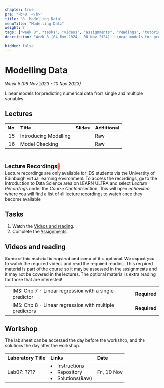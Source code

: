 ```yaml
---
chapter: true
pre: "<b>8. </b>"
title: "8. Modelling Data"
menuTitle: "Modelling Data"
weight: 8
tags: ["week 8", "tasks", "videos", "assignments", "readings", "tutorials"]
description: "Week 8 (04 Nov 2024 - 08 Nov 2024): Linear models for predicting numerical data from single and multiple variables."

hidden: false
---
```

  
  # Modelling Data
  
  _Week 8 (06 Nov 2023 - 10 Nov 2023)_

Linear models for predicting numerical data from single and multiple variables.

## Lectures

<!--
| <div style="width:50px;text-align:center">No.</div> | <div style="width:250px;text-align:left">Title</div> |  <div style="width:80px;text-align:center">Slides</div> | <div style="width:170px;text-align:center">Additional Links</div> | -->
| <div style="text-align:center">No.</div> | <div style="text-align:left">Title</div> |  <div style="text-align:center">Slides</div> | <div style="text-align:center">Additional</div> |
|:---:|:---------------------|:--------:|:------|
  | 15  | Introducing Modelling  | <span><a id = "lecture15"><i class="fas fa-desktop fa-lg"/></a></span> | <span><a id = "GHL15">Raw<i class="fab fa-fw fa-github"/></a></span> |
  | 16  | Model Checking  | <span><a id = "lecture16"><i class="fas fa-desktop fa-lg"/></a></span> | <span><a id = "GHL16">Raw<i class="fab fa-fw fa-github"/></a></span> |

<!-- <li><a id ="W8L4MH">Video 1**</a></li><li><a id = "W8L5MH">Video 2</a></li><li><a id = "W8L6MH">Video 3</a></li> ---><!-- Old video recoding links-->

<br>
<p  style="text-align: left"> 
<font size=4pt><b>Lecture Recordings</b></font>
<span class="fa-stack" style="scale:70%">
    <i class="fas fa-backward fa-stack-1x fa-1x fa-flip-horizontal" style="color:#f37361; box-sizing: content-box; line-height: 24px; width: 24px; height: 24px; border-radius: 100%; border-style: solid; border-width: 4px;"></i>
</span>
<br>
Lecture recordings are only available for IDS students via the University of Edinburgh virtual learning environment. To access the recordings, go to the Introduction to Data Science area on LEARN ULTRA and select <em>Lecture Recordings</em>  under the <em>Course Content</em> section. This will open <em>echovideo</em> where you will find a list of all lecture recordings to watch once they become available. 

</p>


<!--
<p style="text-align: left">
** There was a technical problem with the lecture recordings on Thursday that meant there was no audio. These videos cover the same material from a previous year in the course.
</p>
-->

## Tasks

<ol>
<li>Watch the <a href="#videos and reading">Videos and reading</a>.</li>
  <li>Complete the <a href="#assignments">Assignments</a>.</li>
</ol>

## Videos and reading

<p style="text-align: left">Some of this material is required and some of it is optional. We expect you to watch the required videos and read the required reading. This required material is part of the course so it may be assessed in the assignments and it may not be covered in the lectures. The optional material is extra reading for those that are interested!</p>

<!--
| <div style="width:50px"></div>  | <div style="width:420px"></div>  |  <div style="width:200px"></div> |
|:---:|:---|:---:|
-->
|    |    |    |
|:--:|:---|:--:|
| <i class="fas fa-book"></i> | IMS: <a id="IMS7">Chp 7 - Linear regression with a single predictor</a> | **Required** |
| <i class="fas fa-book"></i> | IMS: <a id="IMS8">Chp 8 - Linear regression with multiple predictors</a> | **Required** |

## Workshop

<p style="text-align: left"> The lab sheet can be accessed the day before the workshop, and the solutions the day after the workshop.</p>


<!--
| <div style="width:300px;text-align:left">Laboratory Title</div> | <div style="width:170px;text-align:left">Links</div> | <div style="width:180px;text-align:left">Date</div> | -->

| <div style="text-align:left">Laboratory Title</div> | <div style="text-align:left">Links</div> | <div style="text-align:left">Date</div> |
|:---|:---|:---|
| Lab07: ???? | <li><a id="LAB7I">Instructions</a></li> <li><a id="LAB7R">Repository</a></li><li><a id="LAB7K">Solutions</a>(<a id="LAB7Kraw">Raw</a>)</li> | Fri, 10 Nov |

<!---
| Lab06: 	Conveying the right message through visualisation | <li><a id="LAB5I">Instructions</a></li> <li><a id="LAB5R">Repository</a></li><li><a id="LAB5K">Solutions</a>(<a id="LAB5Kraw">Raw</a>)</li> | Fri, 10 Nov, 16:00 UK |
--->

<!--
## Assignments

<p style="text-align: left">If you are having difficulty accessing your HW or Lab repo, see troubleshooting advice <a id="troubleshoot">here</a>.</p>

| <div style="width:300px;text-align:left">Assignment Title</div> | <div style="width:170px;text-align:left">Links</div> | <div style="width:180px;text-align:left">Due</div> |
|:---|:---|:---|
| OQ06: Simple linear regression | <li><a id="OQ6">Quiz</a></li> | Mon, 7 Nov, 12:00 UK |

<p style="text-align: left">
<b>Reminder</b>: Homework assignment <em>hw-03</em> is due Fri, 4 Nov, 12:00 UK time (midday).
</p>

<!--
## Code-along

<p style="text-align: left"> Recordings and files from Thursday's code-along.</p>
  
  | <div style="width:200px"></div>  | <div style="width:480px"></div>  |
  |:---|:---|
  | Recording | <a id="CA8YT"><span style="color: red;"><i class="fab fa-youtube fa-lg"> </i></span></a> <a id="CA8MH"><span style="color: #0A1E3F;"><i class="fas fa-file-video fa-lg"></i></span></a>
  | Session artifacts | <a id="CA8Rmd">.Rmd</a> <a id="CA8Md">.md</a>|
  -->
  
  <!--
  ## Interactive R tutorials
  
  <p style="text-align: left"> The following interactive R tutorial is designed to give you more practice with R. If you’re struggling with any of the topics covered this week, we strongly recommend you work through the interactive tutorials.</p>
  
  |  <div style="width:480px"></div>  |  <div style="width:200px"></div>  |
  |:---|:---|
  | <a id="RT10">Bike Rentals in D.C.</a> | Extra Practice |
  -->